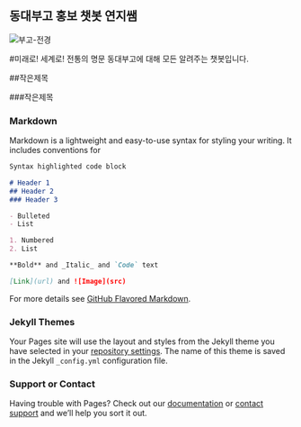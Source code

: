 ## 동대부고 홍보 챗봇 연지쌤


![부고-전경](https://user-images.githubusercontent.com/81335498/117571769-e124b280-b10a-11eb-82eb-057a0ceaff6e.jpg)

#미래로! 세계로! 전통의 명문 동대부고에 대해 모든 알려주는 챗봇입니다. 

##작은제목

###작은제목

### Markdown

Markdown is a lightweight and easy-to-use syntax for styling your writing. It includes conventions for

```markdown
Syntax highlighted code block

# Header 1
## Header 2
### Header 3

- Bulleted
- List

1. Numbered
2. List

**Bold** and _Italic_ and `Code` text

[Link](url) and ![Image](src)
```

For more details see [GitHub Flavored Markdown](https://guides.github.com/features/mastering-markdown/).

### Jekyll Themes

Your Pages site will use the layout and styles from the Jekyll theme you have selected in your [repository settings](https://github.com/loveboeun12/BTSbots/settings). The name of this theme is saved in the Jekyll `_config.yml` configuration file.

### Support or Contact

Having trouble with Pages? Check out our [documentation](https://docs.github.com/categories/github-pages-basics/) or [contact support](https://support.github.com/contact) and we’ll help you sort it out.






